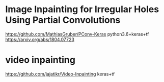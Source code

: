 
# Image Inpainting for Irregular Holes Using Partial Convolutions
https://github.com/MathiasGruber/PConv-Keras
python3.6+keras+tf
https://arxiv.org/abs/1804.07723



# video inpainting
https://github.com/jajatikr/Video-Inpainting
keras+tf